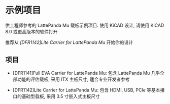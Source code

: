 # 示例项目

供工程师参考的 LattePanda Mu 载板示例项目. 使用 KiCAD 设计, 请使用 KiCAD 8.0 或更高版本的软件打开

推荐从 *\[DFR1142\]Lite Carrier for LattePanda Mu* 开始你的设计

## 项目

- \[DFR1141\]Full EVA Carrier for LattePanda Mu: 包含 LattePanda Mu 几乎全部功能的评估载板, 采用 ITX 主板尺寸, 适合专业开发者参考

- \[DFR1142\]Lite Carrier for LattePanda Mu: 包含 HDMI, USB, PCIe 等基本接口的基础型载板, 采用 3.5 寸嵌入式主板尺寸

